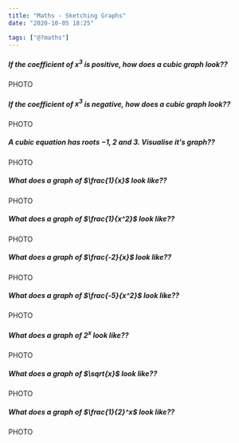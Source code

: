 ```yaml
---
title: "Maths - Sketching Graphs"
date: "2020-10-05 18:25"

tags: ["@?maths"]
---
```


##### If the coefficient of $x^3$ is positive, how does a cubic graph look??
PHOTO

##### If the coefficient of $x^3$ is negative, how does a cubic graph look??
PHOTO

##### A cubic equation has roots $-1, 2$ and $3$. Visualise it's graph??
PHOTO

##### What does a graph of $\frac{1}{x}$ look like??
PHOTO

##### What does a graph of $\frac{1}{x^2}$ look like??
PHOTO

##### What does a graph of $\frac{-2}{x}$ look like??
PHOTO

##### What does a graph of $\frac{-5}{x^2}$ look like??
PHOTO

##### What does a graph of $2^x$ look like??
PHOTO

##### What does a graph of $\sqrt{x}$ look like??
PHOTO

##### What does a graph of $\frac{1}{2}^x$ look like??
PHOTO
